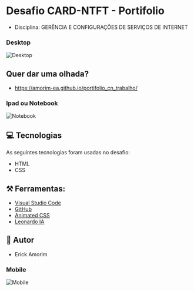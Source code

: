 # Desafio CARD-NTFT - Portifolio
- Disciplina: GERÊNCIA E CONFIGURAÇÕES DE SERVIÇOS DE INTERNET
  
### Desktop
![Desktop](https://github.com/Amorim-EA/portifolio_cn_trabalho/blob/main/images/tela1.png)

## Quer dar uma olhada?
- https://amorim-ea.github.io/portifolio_cn_trabalho/

### Ipad ou Notebook
![Notebook](https://github.com/Amorim-EA/portifolio_cn_trabalho/blob/main/images/tela2.png)

## 💻 Tecnologias
As seguintes tecnologias foram usadas no desafio:
- HTML
- CSS

## ⚒️  Ferramentas:
- [Visual Studio Code](https://code.visualstudio.com/)
- [GitHub](https://github.com/)
- [Animated CSS](https://animate.style/)
- [Leonardo IA](https://app.leonardo.ai/)

##  👦 Autor
- Erick Amorim

### Mobile
![Mobile](https://github.com/Amorim-EA/portifolio_cn_trabalho/blob/main/images/tela3.png)
